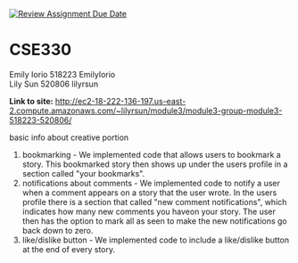 [![Review Assignment Due Date](https://classroom.github.com/assets/deadline-readme-button-22041afd0340ce965d47ae6ef1cefeee28c7c493a6346c4f15d667ab976d596c.svg)](https://classroom.github.com/a/IrLmbvzN)
# CSE330
Emily Iorio 518223 EmilyIorio <br>
Lily Sun  520806  lilyrsun <br>

**Link to site:** http://ec2-18-222-136-197.us-east-2.compute.amazonaws.com/~lilyrsun/module3/module3-group-module3-518223-520806/ 

basic info about creative portion
1. bookmarking - We implemented code that allows users to bookmark a story. This bookmarked story then shows up under the users profile in a section called "your bookmarks". 
2. notifications about comments - We implemented code to notify a user when a comment appears on a story that the user wrote. In the users profile there is a section that called "new comment notifications", which indicates how many new comments you haveon your story. The user then has the option to mark all as seen to make the new notifications go back down to zero. 
3. like/dislike button - We implemented code to include a like/dislike button at the end of every story. 

